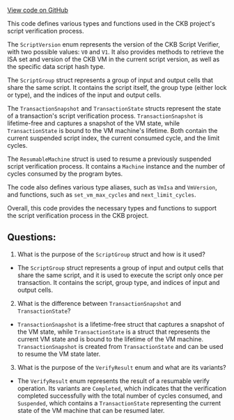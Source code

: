 [View code on GitHub](https://github.com/nervosnetwork/ckb/blob/develop/script/src/types.rs)

This code defines various types and functions used in the CKB project's script verification process.

The `ScriptVersion` enum represents the version of the CKB Script Verifier, with two possible values: `V0` and `V1`. It also provides methods to retrieve the ISA set and version of the CKB VM in the current script version, as well as the specific data script hash type.

The `ScriptGroup` struct represents a group of input and output cells that share the same script. It contains the script itself, the group type (either lock or type), and the indices of the input and output cells.

The `TransactionSnapshot` and `TransactionState` structs represent the state of a transaction's script verification process. `TransactionSnapshot` is lifetime-free and captures a snapshot of the VM state, while `TransactionState` is bound to the VM machine's lifetime. Both contain the current suspended script index, the current consumed cycle, and the limit cycles.

The `ResumableMachine` struct is used to resume a previously suspended script verification process. It contains a `Machine` instance and the number of cycles consumed by the program bytes.

The code also defines various type aliases, such as `VmIsa` and `VmVersion`, and functions, such as `set_vm_max_cycles` and `next_limit_cycles`.

Overall, this code provides the necessary types and functions to support the script verification process in the CKB project.
## Questions:
 1. What is the purpose of the `ScriptGroup` struct and how is it used?
- The `ScriptGroup` struct represents a group of input and output cells that share the same script, and it is used to execute the script only once per transaction. It contains the script, group type, and indices of input and output cells.

2. What is the difference between `TransactionSnapshot` and `TransactionState`?
- `TransactionSnapshot` is a lifetime-free struct that captures a snapshot of the VM state, while `TransactionState` is a struct that represents the current VM state and is bound to the lifetime of the VM machine. `TransactionSnapshot` is created from `TransactionState` and can be used to resume the VM state later.

3. What is the purpose of the `VerifyResult` enum and what are its variants?
- The `VerifyResult` enum represents the result of a resumable verify operation. Its variants are `Completed`, which indicates that the verification completed successfully with the total number of cycles consumed, and `Suspended`, which contains a `TransactionState` representing the current state of the VM machine that can be resumed later.

